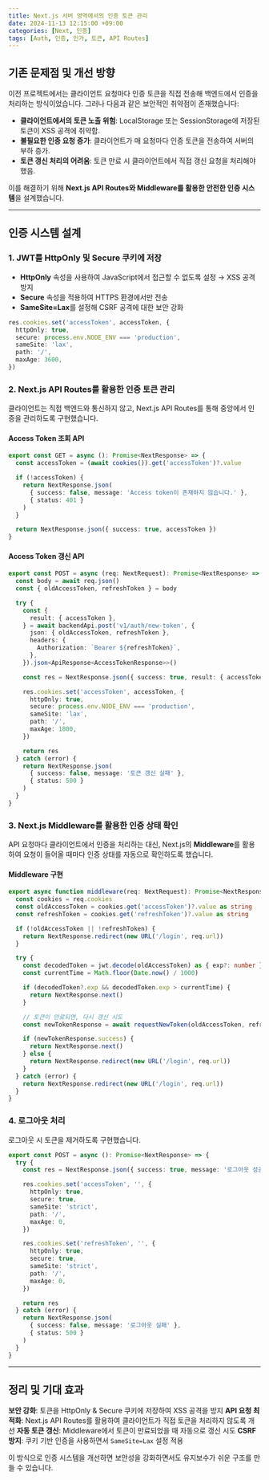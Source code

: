 ```yaml
---
title: Next.js 서버 영역에서의 인증 토큰 관리 
date: 2024-11-13 12:15:00 +09:00
categories: [Next, 인증]
tags: [Auth, 인증, 인가, 토큰, API Routes]
---
```


## 기존 문제점 및 개선 방향

이전 프로젝트에서는 클라이언트 요청마다 인증 토큰을 직접 전송해 백엔드에서 인증을 처리하는 방식이었습니다. 
그러나 다음과 같은 보안적인 취약점이 존재했습니다:
- **클라이언트에서의 토큰 노출 위험**: LocalStorage 또는 SessionStorage에 저장된 토큰이 XSS 공격에 취약함.
- **불필요한 인증 요청 증가**: 클라이언트가 매 요청마다 인증 토큰을 전송하여 서버의 부하 증가.
- **토큰 갱신 처리의 어려움**: 토큰 만료 시 클라이언트에서 직접 갱신 요청을 처리해야 했음.

이를 해결하기 위해 **Next.js API Routes와 Middleware를 활용한 안전한 인증 시스템**을 설계했습니다.

---

## 인증 시스템 설계

### 1. JWT를 HttpOnly 및 Secure 쿠키에 저장

- **HttpOnly** 속성을 사용하여 JavaScript에서 접근할 수 없도록 설정 → XSS 공격 방지
- **Secure** 속성을 적용하여 HTTPS 환경에서만 전송
- **SameSite=Lax**를 설정해 CSRF 공격에 대한 보안 강화

```ts
res.cookies.set('accessToken', accessToken, {
  httpOnly: true,
  secure: process.env.NODE_ENV === 'production',
  sameSite: 'lax',
  path: '/',
  maxAge: 3600,
})
```

### 2. Next.js API Routes를 활용한 인증 토큰 관리

클라이언트는 직접 백엔드와 통신하지 않고, Next.js API Routes를 통해 중앙에서 인증을 관리하도록 구현했습니다.

#### Access Token 조회 API

```ts
export const GET = async (): Promise<NextResponse> => {
  const accessToken = (await cookies()).get('accessToken')?.value

  if (!accessToken) {
    return NextResponse.json(
      { success: false, message: 'Access token이 존재하지 않습니다.' },
      { status: 401 }
    )
  }

  return NextResponse.json({ success: true, accessToken })
}
```

#### Access Token 갱신 API

```ts
export const POST = async (req: NextRequest): Promise<NextResponse> => {
  const body = await req.json()
  const { oldAccessToken, refreshToken } = body

  try {
    const {
      result: { accessToken },
    } = await backendApi.post('v1/auth/new-token', {
      json: { oldAccessToken, refreshToken },
      headers: {
        Authorization: `Bearer ${refreshToken}`,
      },
    }).json<ApiResponse<AccessTokenResponse>>()

    const res = NextResponse.json({ success: true, result: { accessToken } })

    res.cookies.set('accessToken', accessToken, {
      httpOnly: true,
      secure: process.env.NODE_ENV === 'production',
      sameSite: 'lax',
      path: '/',
      maxAge: 1800,
    })

    return res
  } catch (error) {
    return NextResponse.json(
      { success: false, message: '토큰 갱신 실패' },
      { status: 500 }
    )
  }
}
```

### 3. Next.js Middleware를 활용한 인증 상태 확인

API 요청마다 클라이언트에서 인증을 처리하는 대신, Next.js의 **Middleware**를 활용하여 요청이 들어올 때마다 인증 상태를 자동으로 확인하도록 했습니다.

#### Middleware 구현

```ts
export async function middleware(req: NextRequest): Promise<NextResponse> {
  const cookies = req.cookies
  const oldAccessToken = cookies.get('accessToken')?.value as string
  const refreshToken = cookies.get('refreshToken')?.value as string

  if (!oldAccessToken || !refreshToken) {
    return NextResponse.redirect(new URL('/login', req.url))
  }

  try {
    const decodedToken = jwt.decode(oldAccessToken) as { exp?: number }
    const currentTime = Math.floor(Date.now() / 1000)

    if (decodedToken?.exp && decodedToken.exp > currentTime) {
      return NextResponse.next()
    }

    // 토큰이 만료되면, 다시 갱신 시도
    const newTokenResponse = await requestNewToken(oldAccessToken, refreshToken)

    if (newTokenResponse.success) {
      return NextResponse.next()
    } else {
      return NextResponse.redirect(new URL('/login', req.url))
    }
  } catch (error) {
    return NextResponse.redirect(new URL('/login', req.url))
  }
}
```

### 4. 로그아웃 처리

로그아웃 시 토큰을 제거하도록 구현했습니다.

```ts
export const POST = async (): Promise<NextResponse> => {
  try {
    const res = NextResponse.json({ success: true, message: '로그아웃 성공' })

    res.cookies.set('accessToken', '', {
      httpOnly: true,
      secure: true,
      sameSite: 'strict',
      path: '/',
      maxAge: 0,
    })

    res.cookies.set('refreshToken', '', {
      httpOnly: true,
      secure: true,
      sameSite: 'strict',
      path: '/',
      maxAge: 0,
    })

    return res
  } catch (error) {
    return NextResponse.json(
      { success: false, message: '로그아웃 실패' },
      { status: 500 }
    )
  }
}
```

---

## 정리 및 기대 효과

**보안 강화**: 토큰을 HttpOnly & Secure 쿠키에 저장하여 XSS 공격을 방지
**API 요청 최적화**: Next.js API Routes를 활용하여 클라이언트가 직접 토큰을 처리하지 않도록 개선
**자동 토큰 갱신**: Middleware에서 토큰이 만료되었을 때 자동으로 갱신 시도
**CSRF 방지**: 쿠키 기반 인증을 사용하면서 `SameSite=Lax` 설정 적용

이 방식으로 인증 시스템을 개선하면 보안성을 강화하면서도 유지보수가 쉬운 구조를 만들 수 있습니다.

